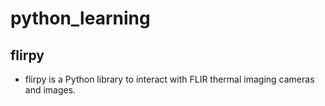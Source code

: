 # python_learning
## flirpy
* flirpy is a Python library to interact with FLIR thermal imaging cameras and images.
